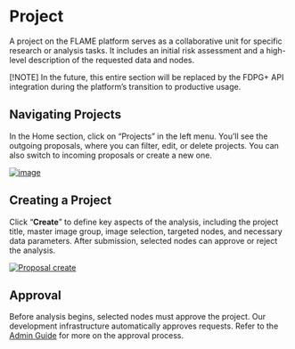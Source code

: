 # Project
A project on the FLAME platform serves as a collaborative unit for specific research or analysis tasks.
It includes an initial risk assessment and a high-level description of the requested data and nodes.

[!NOTE] 
In the future, this entire section will be replaced by the FDPG+ API integration during the platform’s transition to productive usage.

## Navigating Projects
In the Home section, click on “Projects” in the left menu. You’ll see the outgoing proposals, where you can filter, edit, or delete projects.
You can also switch to incoming proposals or create a new one.

[![image](/images/ui_images/hub_proposal.png)](/images/ui_images/hub_proposal.png)

## Creating a Project
Click “**Create**” to define key aspects of the analysis, including the project title, master image group, image selection,
targeted nodes, and necessary data parameters. After submission, selected nodes can approve or reject the analysis.


[![Proposal create](/images/ui_images/hub_proposal_create.png)](/images/ui_images/hub_proposal_create.png)

##  Approval
Before analysis begins, selected nodes must approve the project. Our development infrastructure automatically approves requests.
Refer to the [Admin Guide](../admin/reviewing.md) for more on the approval process.


